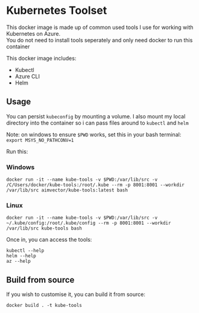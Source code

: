 # Kubernetes Toolset

This docker image is made up of common used tools I use for working with Kubernetes on Azure. <br/>
You do not need to install tools seperately and only need docker to run this container

This docker image includes:

* Kubectl
* Azure CLI
* Helm

## Usage

You can persist `kubeconfig` by mounting a volume.
I also mount my local directory into the container so i can pass files around to `kubectl` and `helm`

Note: on windows to ensure `$PWD` works, set this in your bash terminal: ` export MSYS_NO_PATHCONV=1`

Run this:

### Windows 

```
docker run -it --name kube-tools -v $PWD:/var/lib/src -v /C/Users/docker/kube-tools:/root/.kube --rm -p 8001:8001 --workdir /var/lib/src aimvector/kube-tools:latest bash
```

### Linux 

```
docker run -it --name kube-tools -v $PWD:/var/lib/src -v ~/.kube/config:/root/.kube/config --rm -p 8001:8001 --workdir /var/lib/src kube-tools bash
```

Once in, you can access the tools:
```
kubectl --help
helm --help
az --help
```

## Build from source

If you wish to customise it, you can build it from source:

```
docker build . -t kube-tools
```